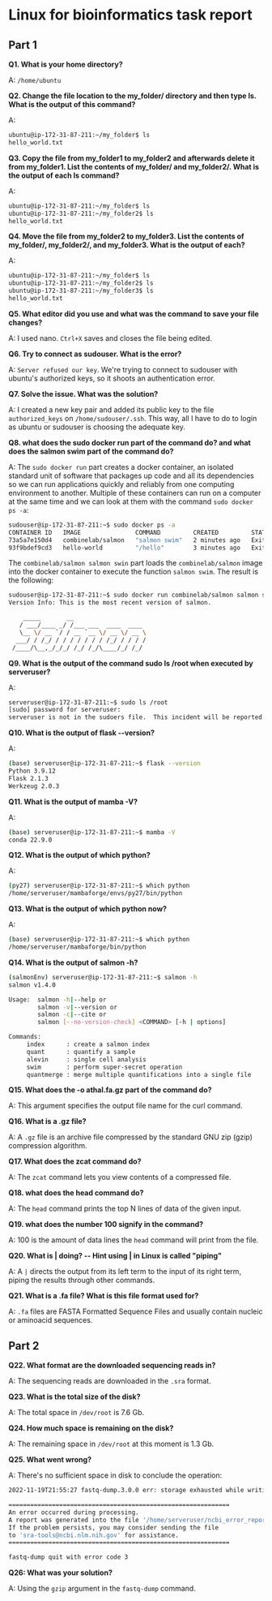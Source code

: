 # Linux for bioinformatics task report

## Part 1

**Q1. What is your home directory?**

A: 
`/home/ubuntu`

**Q2. Change the file location to the my_folder/ directory and then type ls. What is the output of this command?**

A:
```bash
ubuntu@ip-172-31-87-211:~/my_folder$ ls
hello_world.txt
```

**Q3. Copy the file from my_folder1 to my_folder2 and afterwards delete it from my_folder1. List the contents of my_folder/ and my_folder2/. What is the output of each ls command?**

A:
```bash
ubuntu@ip-172-31-87-211:~/my_folder$ ls
ubuntu@ip-172-31-87-211:~/my_folder2$ ls
hello_world.txt
```

**Q4. Move the file from my_folder2 to my_folder3. List the contents of my_folder/, my_folder2/, and my_folder3. What is the output of each?**

A:
```bash
ubuntu@ip-172-31-87-211:~/my_folder$ ls
ubuntu@ip-172-31-87-211:~/my_folder2$ ls
ubuntu@ip-172-31-87-211:~/my_folder3$ ls
hello_world.txt
```

**Q5. What editor did you use and what was the command to save your file changes?**

A: 
I used nano. `Ctrl+X` saves and closes the file being edited.

**Q6. Try to connect as sudouser. What is the error?**

A: 
`Server refused our key`. We're trying to connect to sudouser with ubuntu's authorized keys, so it shoots an authentication error.

**Q7. Solve the issue. What was the solution?**

A:
I created a new key pair and added its public key to the file `authorized_keys` on `/home/sudouser/.ssh`. This way, all I have to do to login as ubuntu or sudouser is choosing the adequate key.

**Q8. what does the sudo docker run part of the command do? and what does the salmon swim part of the command do?**

A:
The `sudo docker run` part creates a docker container, an isolated standard unit of software that packages up code and all its dependencies so we can run applications quickly and reliably from one computing environment to another. Multiple of these containers can run on a computer at the same time and we can look at them with the command `sudo docker ps -a`:
```bash
sudouser@ip-172-31-87-211:~$ sudo docker ps -a
CONTAINER ID   IMAGE               COMMAND         CREATED         STATUS                     PORTS     NAMES
73a5a7e150d4   combinelab/salmon   "salmon swim"   2 minutes ago   Exited (0) 2 minutes ago             eager_ardinghelli
93f9bdef9cd3   hello-world         "/hello"        3 minutes ago   Exited (0) 3 minutes ago             gracious_mendeleev
```
The `combinelab/salmon salmon swin` part loads the `combinelab/salmon` image into the docker container to execute the function `salmon swim`. The result is the following:
```bash
sudouser@ip-172-31-87-211:~$ sudo docker run combinelab/salmon salmon swim
Version Info: This is the most recent version of salmon.

    _____       __
   / ___/____ _/ /___ ___  ____  ____
   \__ \/ __ `/ / __ `__ \/ __ \/ __ \
  ___/ / /_/ / / / / / / / /_/ / / / /
 /____/\__,_/_/_/ /_/ /_/\____/_/ /_/

```

**Q9. What is the output of the command sudo ls /root when executed by serveruser?**

A:
```bash
serveruser@ip-172-31-87-211:~$ sudo ls /root
[sudo] password for serveruser:
serveruser is not in the sudoers file.  This incident will be reported.
```

**Q10. What is the output of flask --version?**

A:
```bash
(base) serveruser@ip-172-31-87-211:~$ flask --version
Python 3.9.12
Flask 2.1.3
Werkzeug 2.0.3
```

**Q11. What is the output of mamba -V?**

A:
```bash
(base) serveruser@ip-172-31-87-211:~$ mamba -V
conda 22.9.0
```

**Q12. What is the output of which python?**

A:
```bash
(py27) serveruser@ip-172-31-87-211:~$ which python
/home/serveruser/mambaforge/envs/py27/bin/python
```

**Q13. What is the output of which python now?**

A:
```bash
(base) serveruser@ip-172-31-87-211:~$ which python
/home/serveruser/mambaforge/bin/python
```

**Q14. What is the output of salmon -h?**

```bash
(salmonEnv) serveruser@ip-172-31-87-211:~$ salmon -h
salmon v1.4.0

Usage:  salmon -h|--help or
        salmon -v|--version or
        salmon -c|--cite or
        salmon [--no-version-check] <COMMAND> [-h | options]

Commands:
     index      : create a salmon index
     quant      : quantify a sample
     alevin     : single cell analysis
     swim       : perform super-secret operation
     quantmerge : merge multiple quantifications into a single file
```

**Q15. What does the -o athal.fa.gz part of the command do?**

A:
This argument specifies the output file name for the curl command.

**Q16. What is a .gz file?**

A:
A `.gz` file is an archive file compressed by the standard GNU zip (gzip) compression algorithm.

**Q17. What does the zcat command do?**

A:
The `zcat` command lets you view contents of a compressed file.

**Q18. what does the head command do?**

A:
The `head` command prints the top N lines of data of the given input.

**Q19. what does the number 100 signify in the command?**

A:
100 is the amount of data lines the `head` command will print from the file.

**Q20. What is | doing? -- Hint using | in Linux is called "piping"**

A:
A `|` directs the output from its left term to the input of its right term, piping the results through other commands. 

**Q21. What is a .fa file? What is this file format used for?**

A:
`.fa` files are FASTA Formatted Sequence Files and usually contain nucleic or aminoacid sequences.

## Part 2

**Q22. What format are the downloaded sequencing reads in?**

A:
The sequencing reads are downloaded in the `.sra` format.

**Q23. What is the total size of the disk?**

A:
The total space in `/dev/root` is 7.6 Gb.

**Q24. How much space is remaining on the disk?**

A:
The remaining space in `/dev/root` at this moment is 1.3 Gb.

**Q25. What went wrong?**

A:
There's no sufficient space in disk to conclude the operation:
```bash
2022-11-19T21:55:27 fastq-dump.3.0.0 err: storage exhausted while writing file within file system module - system bad file descriptor error fd='6'

=============================================================
An error occurred during processing.
A report was generated into the file '/home/serveruser/ncbi_error_report.txt'.
If the problem persists, you may consider sending the file
to 'sra-tools@ncbi.nlm.nih.gov' for assistance.
=============================================================

fastq-dump quit with error code 3
```

**Q26: What was your solution?**

A:
Using the `gzip` argument in the `fastq-dump` command.